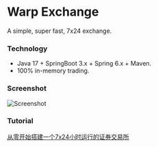 # Warp Exchange

A simple, super fast, 7x24 exchange.

### Technology

- Java 17 + SpringBoot 3.x + Spring 6.x + Maven.
- 100% in-memory trading.

### Screenshot

![Screenshot](https://github.com/michaelliao/warpexchange/blob/main/screenshot.png?raw=true)

### Tutorial

[从零开始搭建一个7x24小时运行的证券交易所](https://liaoxuefeng.com/books/java/springcloud/index.html)
